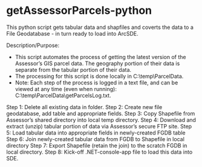 # getAssessorParcels-python
This python script gets tabular data and shapfiles and coverts the data to a File Geodatabase - in turn ready to load into ArcSDE.

Description/Purpose:
* This script automates the process of getting the latest version of the Assessor’s GIS parcel data.  The geography portion of their data is separate from the tabular portion of their data.
* The processing for this script is done locally in C:\temp\ParcelData.
* Note: Each step of the process is logged in a text file, and can be viewed at any time (even when running):  C:\temp\ParcelData\getParcelsLog.txt.

Step 1: Delete all existing data in folder.
Step 2: Create new file geodatabase, add table and appropriate fields.
Step 3: Copy Shapefile from Assessor’s shared directory into local temp directory.
Step 4: Download and extract (unzip) tabular portion of data via Assessor’s secure FTP site.
Step 5: Load tabular data into appropriate fields in newly-created FGDB table
Step 6: Join newly-created tabular data from FGDB to Shapefile in local directory
Step 7: Export Shapefile (retain the join) to the scratch FGDB in local directory.
Step 8: Kick-off .NET-console-app file to load this data into SDE. 
